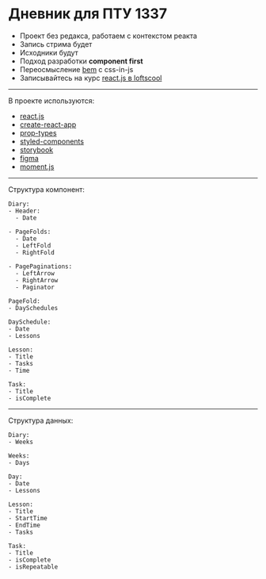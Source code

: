 # Дневник для ПТУ 1337

- Проект без редакса, работаем с контекстом реакта
- Запись стрима будет
- Исходники будут
- Подход разработки **component first**
- Переосмысление [bem](https://ru.bem.info/methodology/) с css-in-js
- Записывайтесь на курс
  [react.js в loftscool](https://loftschool.com/course/react)

---

В проекте используются:

- [react.js](https://reactjs.org/)
- [create-react-app](https://github.com/facebook/create-react-app)
- [prop-types](https://reactjs.org/docs/typechecking-with-proptypes.html)
- [styled-components](https://www.styled-components.com/)
- [storybook](https://storybook.js.org/)
- [figma](https://www.figma.com/)
- [moment.js](https://momentjs.com/)

---

Структура компонент:

```
Diary:
- Header:
  - Date

- PageFolds:
  - Date
  - LeftFold
  - RightFold

- PagePaginations:
  - LeftArrow
  - RightArrow
  - Paginator

PageFold:
- DaySchedules

DaySchedule:
- Date
- Lessons

Lesson:
- Title
- Tasks
- Time

Task:
- Title
- isComplete
```

---

Структура данных:

```
Diary:
- Weeks

Weeks:
- Days

Day:
- Date
- Lessons

Lesson:
- Title
- StartTime
- EndTime
- Tasks

Task:
- Title
- isComplete
- isRepeatable
```
